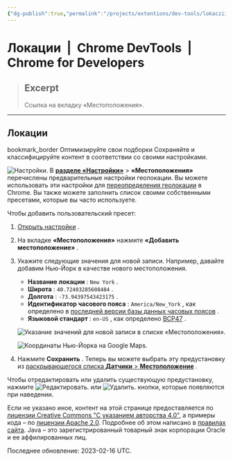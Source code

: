 ```yaml
---
{"dg-publish":true,"permalink":"/projects/extentions/dev-tools/lokaczii-chrome-dev-tools-chrome-for-developers/"}
---
```



# Локации  |  Chrome DevTools  |  Chrome for Developers

> ## Excerpt
> Ссылка на вкладку «Местоположения».

---
## Локации

bookmark\_border Оптимизируйте свои подборки Сохраняйте и классифицируйте контент в соответствии со своими настройками.

![Настройки.](https://developer.chrome.com/static/docs/devtools/settings/locations/image/settings-8d9e01b0d2fe3.svg?hl=ru) В [**разделе «Настройки»**](https://developer.chrome.com/docs/devtools/settings?hl=ru#open) > **«Местоположения»** перечислены предварительные настройки геолокации. Вы можете использовать эти настройки для [переопределения геолокации](https://developer.chrome.com/docs/devtools/sensors?hl=ru#geolocation) в Chrome. Вы также можете заполнить список своими собственными пресетами, которые вы часто используете.

Чтобы добавить пользовательский пресет:

1.  [Открыть настройки](https://developer.chrome.com/docs/devtools/settings?hl=ru#open) .
2.  На вкладке **«Местоположения»** нажмите **«Добавить местоположение»** .
3.  Укажите следующие значения для новой записи. Например, давайте добавим Нью-Йорк в качестве нового местоположения.
    
    -   **Название локации** : `New York` .
    -   **Широта** : `40.72403285608484` .
    -   **Долгота** : `-73.94397543423175` .
    -   **Идентификатор часового пояса** : `America/New_York` , как определено в [последней версии базы данных часовых поясов](https://data.iana.org/time-zones/releases/) .
    -   **Языковой стандарт** : `en-US` , как определено [BCP47](https://www.rfc-editor.org/info/bcp47) .
    
    ![Указание значений для новой записи в списке «Местоположения».](https://developer.chrome.com/static/docs/devtools/settings/locations/image/specifying-values-a-ent-ddf578b1aac6e.png?hl=ru)
    
    ![Координаты Нью-Йорка на Google Maps.](https://developer.chrome.com/static/docs/devtools/settings/locations/image/new-york-coordinates-goo-98ced0dcb8678.png?hl=ru)
    
4.  Нажмите **Сохранить** . Теперь вы можете выбрать эту предустановку из [раскрывающегося списка **Датчики** > **Местоположение**](https://developer.chrome.com/docs/devtools/device-mode/geolocation?hl=ru#override) .
    

Чтобы отредактировать или удалить существующую предустановку, нажмите ![Редактировать.](https://developer.chrome.com/static/docs/devtools/settings/locations/image/edit-b9ff4c724b1ce.svg?hl=ru) или ![Удалить.](https://developer.chrome.com/static/docs/devtools/settings/locations/image/delete-64f88fe14cbe4.svg?hl=ru) кнопки, которые появляются при наведении.

Если не указано иное, контент на этой странице предоставляется по [лицензии Creative Commons "С указанием авторства 4.0"](https://creativecommons.org/licenses/by/4.0/), а примеры кода – по [лицензии Apache 2.0](https://www.apache.org/licenses/LICENSE-2.0). Подробнее об этом написано в [правилах сайта](https://developers.google.com/site-policies?hl=ru). Java – это зарегистрированный товарный знак корпорации Oracle и ее аффилированных лиц.

Последнее обновление: 2023-02-16 UTC.
